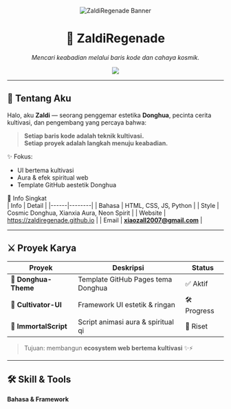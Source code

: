 <p align="center">
  <!-- Banner Donghua (tempel link gambar nanti) -->
  <img src="BANNER_LINK_HERE" alt="ZaldiRegenade Banner"/>
</p>

<h1 align="center">🌌 ZaldiRegenade</h1>
<p align="center">
  <em>Mencari keabadian melalui baris kode dan cahaya kosmik.</em>  
</p>

<p align="center">
  <img src="https://readme-typing-svg.herokuapp.com?color=%23B58CFF&size=22&center=true&vCenter=true&width=500&lines=Developer+Cultivator;Donghua+Themed+Projects;Coding+is+Spiritual+Energy;Chasing+Perfection+Through+Creation">
</p>

---

## 👤 Tentang Aku

Halo, aku **Zaldi** — seorang penggemar estetika **Donghua**, pecinta cerita kultivasi, dan pengembang yang percaya bahwa:

> **Setiap baris kode adalah teknik kultivasi.  
Setiap proyek adalah langkah menuju keabadian.**

✨ Fokus:  
- UI bertema kultivasi  
- Aura & efek spiritual web  
- Template GitHub aestetik Donghua  

📌 Info Singkat  
| Info | Detail |
|------|--------|
| Bahasa | HTML, CSS, JS, Python |
| Style | Cosmic Donghua, Xianxia Aura, Neon Spirit |
| Website | https://zaldiregenade.github.io |
| Email | **xiaozall2007@gmail.com** |

---

## ⚔️ Proyek Karya

| Proyek | Deskripsi | Status |
|--------|----------|--------|
| 🌠 **Donghua-Theme** | Template GitHub Pages tema Donghua | ✅ Aktif |
| 🌿 **Cultivator-UI** | Framework UI estetik & ringan | 🛠 Progress |
| 🔮 **ImmortalScript** | Script animasi aura & spiritual qi | 🧪 Riset |

> Tujuan: membangun **ecosystem web bertema kultivasi** ✨⚡

---

## 🛠 Skill & Tools

**Bahasa & Framework**
